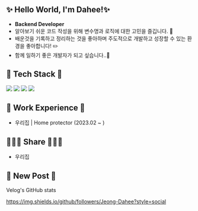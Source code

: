 ## ✨ Hello World, I'm Dahee!✨
- **Backend Developer**
- 알아보기 쉬운 코드 작성을 위해 변수명과 로직에 대한 고민을 즐깁니다. 🤔
- 배운것을 기록하고 정리하는 것을 좋아하며 주도적으로 개발하고 성장할 수 있는 환경을 좋아합니다! ✏️
- 함께 일하기 좋은 개발자가 되고 싶습니다..🥴

## 🧰 Tech Stack 🧰
<img src="https://img.shields.io/badge/Java-F37C20?style=for-the-badge&logo=OpenJDK&logoColor=white"/> <img src="https://img.shields.io/badge/Spring-6DB33F?style=for-the-badge&logo=spring&logoColor=white"> <img src="https://img.shields.io/badge/Python-3776AB?style=for-the-badge&logo=python&logoColor=white"> <img src="https://img.shields.io/badge/Django-092E20?style=for-the-badge&logo=Django&logoColor=white">


## 📜 Work Experience 📜
- 우리집 | Home protector (2023.02 ~ )

## 👩‍👧‍👦 Share 👩‍👧‍👦
- 우리집

## 🎁 New Post 🎁
Velog's GitHub stats


<!--
**Jeong-Dahee/Jeong-Dahee** is a ✨ _special_ ✨ repository because its `README.md` (this file) appears on your GitHub profile.

Here are some ideas to get you started:

- 🔭 I’m currently working on ...
- 🌱 I’m currently learning ...
- 👯 I’m looking to collaborate on ...
- 🤔 I’m looking for help with ...
- 💬 Ask me about ...
- 📫 How to reach me: ...
- 😄 Pronouns: ...
- ⚡ Fun fact: ...
-->

https://img.shields.io/github/followers/Jeong-Dahee?style=social
